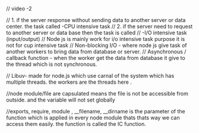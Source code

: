 // video -2

// 1. if the server response without sending data to another server or data center. the task called -CPU intensive task
// 2. if the server need to request to another server or data base then the task is called
// -I/O intensive task (input/output)
// Node js is mainly work for i/o intensive task purpose it is not for cup intensive task
// Non-blocking I/O -  where node js give task of another workers to bring data from database or server.
// Asynchronous / callback function - when the worker get the data from database it give to the thread which is not synchronous.

// Libuv- made for node.js which use carnal of the system which has multiple threads. the workers are the threads here .

//node module/file are capsulated means the file is not be accessible from outside. and the variable will not set globally 

//exports, require, module , __filename, __dirname is the parameter of the function which is applied in every node module thats thats way we can access them easily. the function is called the IC function. 
